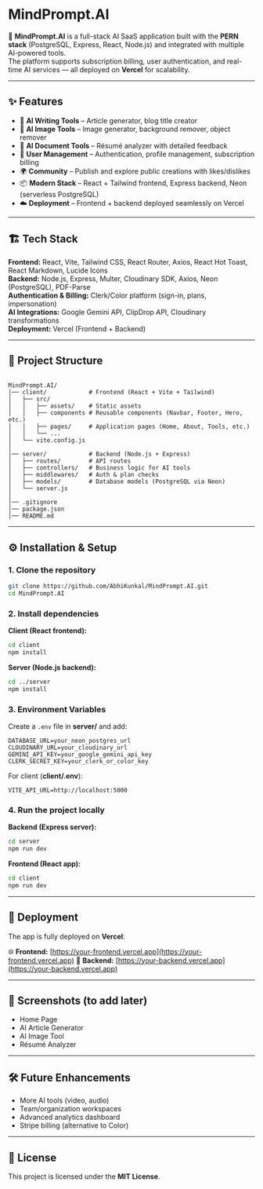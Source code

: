 # MindPrompt.AI

🚀 **MindPrompt.AI** is a full-stack AI SaaS application built with the **PERN stack** (PostgreSQL, Express, React, Node.js) and integrated with multiple AI-powered tools.  
The platform supports subscription billing, user authentication, and real-time AI services — all deployed on **Vercel** for scalability.

---

## ✨ Features
- 📝 **AI Writing Tools** – Article generator, blog title creator  
- 🎨 **AI Image Tools** – Image generator, background remover, object remover  
- 📄 **AI Document Tools** – Résumé analyzer with detailed feedback  
- 👤 **User Management** – Authentication, profile management, subscription billing  
- 🌍 **Community** – Publish and explore public creations with likes/dislikes  
- 📦 **Modern Stack** – React + Tailwind frontend, Express backend, Neon (serverless PostgreSQL)  
- ☁️ **Deployment** – Frontend + backend deployed seamlessly on Vercel  

---

## 🏗️ Tech Stack
**Frontend:** React, Vite, Tailwind CSS, React Router, Axios, React Hot Toast, React Markdown, Lucide Icons  
**Backend:** Node.js, Express, Multer, Cloudinary SDK, Axios, Neon (PostgreSQL), PDF-Parse  
**Authentication & Billing:** Clerk/Color platform (sign-in, plans, impersonation)  
**AI Integrations:** Google Gemini API, ClipDrop API, Cloudinary transformations  
**Deployment:** Vercel (Frontend + Backend)  

---

## 📂 Project Structure
```

MindPrompt.AI/
│── client/            # Frontend (React + Vite + Tailwind)
│   ├── src/
│   │   ├── assets/    # Static assets
│   │   ├── components # Reusable components (Navbar, Footer, Hero, etc.)
│   │   ├── pages/     # Application pages (Home, About, Tools, etc.)
│   │   └── ...
│   └── vite.config.js
│
│── server/            # Backend (Node.js + Express)
│   ├── routes/        # API routes
│   ├── controllers/   # Business logic for AI tools
│   ├── middlewares/   # Auth & plan checks
│   ├── models/        # Database models (PostgreSQL via Neon)
│   └── server.js
│
│── .gitignore
│── package.json
│── README.md

````

---

## ⚙️ Installation & Setup

### 1. Clone the repository
```bash
git clone https://github.com/AbhiKunkal/MindPrompt.AI.git
cd MindPrompt.AI
````

### 2. Install dependencies

**Client (React frontend):**

```bash
cd client
npm install
```

**Server (Node.js backend):**

```bash
cd ../server
npm install
```

### 3. Environment Variables

Create a `.env` file in **server/** and add:

```
DATABASE_URL=your_neon_postgres_url
CLOUDINARY_URL=your_cloudinary_url
GEMINI_API_KEY=your_google_gemini_api_key
CLERK_SECRET_KEY=your_clerk_or_color_key
```

For client (**client/.env**):

```
VITE_API_URL=http://localhost:5000
```

### 4. Run the project locally

**Backend (Express server):**

```bash
cd server
npm run dev
```

**Frontend (React app):**

```bash
cd client
npm run dev
```

---

## 🚀 Deployment

The app is fully deployed on **Vercel**:

🌐 **Frontend:** [https://your-frontend.vercel.app](https://your-frontend.vercel.app)
🔗 **Backend:** [https://your-backend.vercel.app](https://your-backend.vercel.app)

---

## 📸 Screenshots (to add later)

* Home Page
* AI Article Generator
* AI Image Tool
* Résumé Analyzer

---

## 🛠️ Future Enhancements

* More AI tools (video, audio)
* Team/organization workspaces
* Advanced analytics dashboard
* Stripe billing (alternative to Color)

---

## 📜 License

This project is licensed under the **MIT License**.

```




